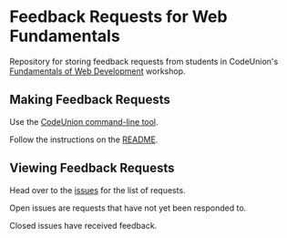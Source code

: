 # Feedback Requests for Web Fundamentals

Repository for storing feedback requests from students in CodeUnion's [Fundamentals of Web Development](https://github.com/codeunion/fundamentals-of-web-development) workshop.

## Making Feedback Requests

Use the [CodeUnion command-line tool](https://github.com/codeunion/codeunion-client/).

Follow the instructions on the [README](https://github.com/codeunion/codeunion-client/blob/master/README.md#feedback).

## Viewing Feedback Requests

Head over to the [issues](issues) for the list of requests.

Open issues are requests that have not yet been responded to.

Closed issues have received feedback.

